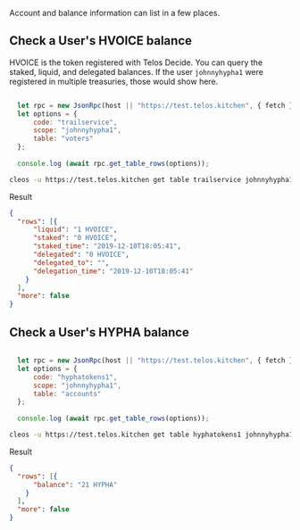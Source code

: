 Account and balance information can list in a few places. 

## Check a User's HVOICE balance
HVOICE is the token registered with Telos Decide. You can query the staked, liquid, and delegated balances. If the user ```johnnyhypha1``` were registered in multiple treasuries, those would show here. 


```JavaScript tab=

  let rpc = new JsonRpc(host || "https://test.telos.kitchen", { fetch });
  let options = {
      code: "trailservice",
      scope: "johnnyhypha1",
      table: "voters"
  };
  
  console.log (await rpc.get_table_rows(options));
```

```bash tab=
cleos -u https://test.telos.kitchen get table trailservice johnnyhypha1 voters
```

Result
``` json
{
  "rows": [{
      "liquid": "1 HVOICE",
      "staked": "0 HVOICE",
      "staked_time": "2019-12-10T18:05:41",
      "delegated": "0 HVOICE",
      "delegated_to": "",
      "delegation_time": "2019-12-10T18:05:41"
    }
  ],
  "more": false
}
```

## Check a User's HYPHA balance
```JavaScript tab=

  let rpc = new JsonRpc(host || "https://test.telos.kitchen", { fetch });
  let options = {
      code: "hyphatokens1",
      scope: "johnnyhypha1",
      table: "accounts"
  };
  
  console.log (await rpc.get_table_rows(options));
```

```bash tab=
cleos -u https://test.telos.kitchen get table hyphatokens1 johnnyhypha1 accounts
```

Result
``` json
{
  "rows": [{
      "balance": "21 HYPHA"
    }
  ],
  "more": false
}
```